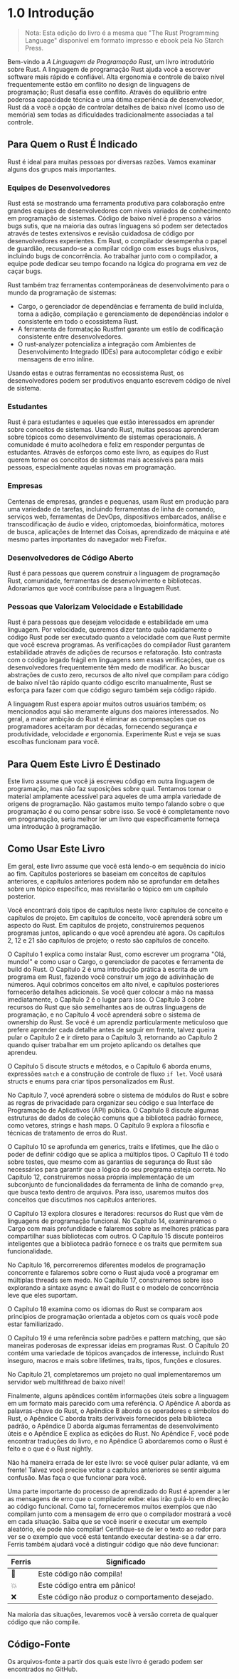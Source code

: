 # 1.0 Introdução

> Nota: Esta edição do livro é a mesma que "The Rust Programming Language" disponível em formato impresso e ebook pela No Starch Press.

Bem-vindo a _A Linguagem de Programação Rust_, um livro introdutório sobre Rust. A linguagem de programação Rust ajuda você a escrever software mais rápido e confiável. Alta ergonomia e controle de baixo nível frequentemente estão em conflito no design de linguagens de programação; Rust desafia esse conflito. Através do equilíbrio entre poderosa capacidade técnica e uma ótima experiência de desenvolvedor, Rust dá a você a opção de controlar detalhes de baixo nível (como uso de memória) sem todas as dificuldades tradicionalmente associadas a tal controle.

## Para Quem o Rust É Indicado

Rust é ideal para muitas pessoas por diversas razões. Vamos examinar alguns dos grupos mais importantes.

### Equipes de Desenvolvedores

Rust está se mostrando uma ferramenta produtiva para colaboração entre grandes equipes de desenvolvedores com níveis variados de conhecimento em programação de sistemas. Código de baixo nível é propenso a vários bugs sutis, que na maioria das outras linguagens só podem ser detectados através de testes extensivos e revisão cuidadosa de código por desenvolvedores experientes. Em Rust, o compilador desempenha o papel de guardião, recusando-se a compilar código com esses bugs elusivos, incluindo bugs de concorrência. Ao trabalhar junto com o compilador, a equipe pode dedicar seu tempo focando na lógica do programa em vez de caçar bugs.

Rust também traz ferramentas contemporâneas de desenvolvimento para o mundo da programação de sistemas:
- Cargo, o gerenciador de dependências e ferramenta de build incluída, torna a adição, compilação e gerenciamento de dependências indolor e consistente em todo o ecossistema Rust.
- A ferramenta de formatação Rustfmt garante um estilo de codificação consistente entre desenvolvedores.
- O rust-analyzer potencializa a integração com Ambientes de Desenvolvimento Integrado (IDEs) para autocompletar código e exibir mensagens de erro inline.

Usando estas e outras ferramentas no ecossistema Rust, os desenvolvedores podem ser produtivos enquanto escrevem código de nível de sistema.

### Estudantes

Rust é para estudantes e aqueles que estão interessados em aprender sobre conceitos de sistemas. Usando Rust, muitas pessoas aprenderam sobre tópicos como desenvolvimento de sistemas operacionais. A comunidade é muito acolhedora e feliz em responder perguntas de estudantes. Através de esforços como este livro, as equipes do Rust querem tornar os conceitos de sistemas mais acessíveis para mais pessoas, especialmente aquelas novas em programação.

### Empresas

Centenas de empresas, grandes e pequenas, usam Rust em produção para uma variedade de tarefas, incluindo ferramentas de linha de comando, serviços web, ferramentas de DevOps, dispositivos embarcados, análise e transcodificação de áudio e vídeo, criptomoedas, bioinformática, motores de busca, aplicações de Internet das Coisas, aprendizado de máquina e até mesmo partes importantes do navegador web Firefox.

### Desenvolvedores de Código Aberto

Rust é para pessoas que querem construir a linguagem de programação Rust, comunidade, ferramentas de desenvolvimento e bibliotecas. Adoraríamos que você contribuísse para a linguagem Rust.

### Pessoas que Valorizam Velocidade e Estabilidade

Rust é para pessoas que desejam velocidade e estabilidade em uma linguagem. Por velocidade, queremos dizer tanto quão rapidamente o código Rust pode ser executado quanto a velocidade com que Rust permite que você escreva programas. As verificações do compilador Rust garantem estabilidade através de adições de recursos e refatoração. Isto contrasta com o código legado frágil em linguagens sem essas verificações, que os desenvolvedores frequentemente têm medo de modificar. Ao buscar abstrações de custo zero, recursos de alto nível que compilam para código de baixo nível tão rápido quanto código escrito manualmente, Rust se esforça para fazer com que código seguro também seja código rápido.

A linguagem Rust espera apoiar muitos outros usuários também; os mencionados aqui são meramente alguns dos maiores interessados. No geral, a maior ambição do Rust é eliminar as compensações que os programadores aceitaram por décadas, fornecendo segurança _e_ produtividade, velocidade _e_ ergonomia. Experimente Rust e veja se suas escolhas funcionam para você.

## Para Quem Este Livro É Destinado

Este livro assume que você já escreveu código em outra linguagem de programação, mas não faz suposições sobre qual. Tentamos tornar o material amplamente acessível para aqueles de uma ampla variedade de origens de programação. Não gastamos muito tempo falando sobre o que programação _é_ ou como pensar sobre isso. Se você é completamente novo em programação, seria melhor ler um livro que especificamente forneça uma introdução à programação.

## Como Usar Este Livro

Em geral, este livro assume que você está lendo-o em sequência do início ao fim. Capítulos posteriores se baseiam em conceitos de capítulos anteriores, e capítulos anteriores podem não se aprofundar em detalhes sobre um tópico específico, mas revisitarão o tópico em um capítulo posterior.

Você encontrará dois tipos de capítulos neste livro: capítulos de conceito e capítulos de projeto. Em capítulos de conceito, você aprenderá sobre um aspecto do Rust. Em capítulos de projeto, construiremos pequenos programas juntos, aplicando o que você aprendeu até agora. Os capítulos 2, 12 e 21 são capítulos de projeto; o resto são capítulos de conceito.

O Capítulo 1 explica como instalar Rust, como escrever um programa "Olá, mundo!" e como usar o Cargo, o gerenciador de pacotes e ferramenta de build do Rust. O Capítulo 2 é uma introdução prática à escrita de um programa em Rust, fazendo você construir um jogo de adivinhação de números. Aqui cobrimos conceitos em alto nível, e capítulos posteriores fornecerão detalhes adicionais. Se você quer colocar a mão na massa imediatamente, o Capítulo 2 é o lugar para isso. O Capítulo 3 cobre recursos do Rust que são semelhantes aos de outras linguagens de programação, e no Capítulo 4 você aprenderá sobre o sistema de ownership do Rust. Se você é um aprendiz particularmente meticuloso que prefere aprender cada detalhe antes de seguir em frente, talvez queira pular o Capítulo 2 e ir direto para o Capítulo 3, retornando ao Capítulo 2 quando quiser trabalhar em um projeto aplicando os detalhes que aprendeu.

O Capítulo 5 discute structs e métodos, e o Capítulo 6 aborda enums, expressões `match` e a construção de controle de fluxo `if let`. Você usará structs e enums para criar tipos personalizados em Rust.

No Capítulo 7, você aprenderá sobre o sistema de módulos do Rust e sobre as regras de privacidade para organizar seu código e sua Interface de Programação de Aplicativos (API) pública. O Capítulo 8 discute algumas estruturas de dados de coleção comuns que a biblioteca padrão fornece, como vetores, strings e hash maps. O Capítulo 9 explora a filosofia e técnicas de tratamento de erros do Rust.

O Capítulo 10 se aprofunda em generics, traits e lifetimes, que lhe dão o poder de definir código que se aplica a múltiplos tipos. O Capítulo 11 é todo sobre testes, que mesmo com as garantias de segurança do Rust são necessários para garantir que a lógica do seu programa esteja correta. No Capítulo 12, construiremos nossa própria implementação de um subconjunto de funcionalidades da ferramenta de linha de comando `grep`, que busca texto dentro de arquivos. Para isso, usaremos muitos dos conceitos que discutimos nos capítulos anteriores.

O Capítulo 13 explora closures e iteradores: recursos do Rust que vêm de linguagens de programação funcional. No Capítulo 14, examinaremos o Cargo com mais profundidade e falaremos sobre as melhores práticas para compartilhar suas bibliotecas com outros. O Capítulo 15 discute ponteiros inteligentes que a biblioteca padrão fornece e os traits que permitem sua funcionalidade.

No Capítulo 16, percorreremos diferentes modelos de programação concorrente e falaremos sobre como o Rust ajuda você a programar em múltiplas threads sem medo. No Capítulo 17, construiremos sobre isso explorando a sintaxe async e await do Rust e o modelo de concorrência leve que eles suportam.

O Capítulo 18 examina como os idiomas do Rust se comparam aos princípios de programação orientada a objetos com os quais você pode estar familiarizado.

O Capítulo 19 é uma referência sobre padrões e pattern matching, que são maneiras poderosas de expressar ideias em programas Rust. O Capítulo 20 contém uma variedade de tópicos avançados de interesse, incluindo Rust inseguro, macros e mais sobre lifetimes, traits, tipos, funções e closures.

No Capítulo 21, completaremos um projeto no qual implementaremos um servidor web multithread de baixo nível!

Finalmente, alguns apêndices contêm informações úteis sobre a linguagem em um formato mais parecido com uma referência. O Apêndice A aborda as palavras-chave do Rust, o Apêndice B aborda os operadores e símbolos do Rust, o Apêndice C aborda traits deriváveis fornecidos pela biblioteca padrão, o Apêndice D aborda algumas ferramentas de desenvolvimento úteis e o Apêndice E explica as edições do Rust. No Apêndice F, você pode encontrar traduções do livro, e no Apêndice G abordaremos como o Rust é feito e o que é o Rust nightly.

Não há maneira errada de ler este livro: se você quiser pular adiante, vá em frente! Talvez você precise voltar a capítulos anteriores se sentir alguma confusão. Mas faça o que funcionar para você.

Uma parte importante do processo de aprendizado do Rust é aprender a ler as mensagens de erro que o compilador exibe: elas irão guiá-lo em direção ao código funcional. Como tal, forneceremos muitos exemplos que não compilam junto com a mensagem de erro que o compilador mostrará a você em cada situação. Saiba que se você inserir e executar um exemplo aleatório, ele pode não compilar! Certifique-se de ler o texto ao redor para ver se o exemplo que você está tentando executar destina-se a dar erro. Ferris também ajudará você a distinguir código que não deve funcionar:

| Ferris | Significado                                      |
| ------ | ------------------------------------------------ |
| 🦀     | Este código não compila!                         |
| 💥     | Este código entra em pânico!                     |
| ❌      | Este código não produz o comportamento desejado. |

Na maioria das situações, levaremos você à versão correta de qualquer código que não compile.

## Código-Fonte

Os arquivos-fonte a partir dos quais este livro é gerado podem ser encontrados no GitHub.